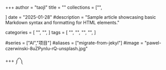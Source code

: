 +++
author = "taojl"
title = ""
collections = ["",

]
date = "2025-01-28"
#description = "Sample article showcasing basic Markdown syntax and formatting for HTML elements."

categories = [
    "",
    "",
]
tags = [
    "",
    "",
    "",
    "",
]

#series = ["AI","项目"]
#aliases = ["migrate-from-jekyl"]
#image = "pawel-czerwinski-8uZPynIu-rQ-unsplash.jpg"

+++
༼ ༽
